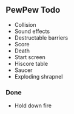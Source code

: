 ## PewPew Todo

- Collision
- Sound effects
- Destructable barriers
- Score
- Death
- Start screen
- Hiscore table
- Saucer
- Exploding shrapnel

### Done

- Hold down fire

